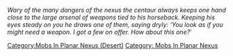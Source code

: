 *Wary of the many dangers of the nexus the centaur always keeps one hand
close to the large arsenal of weapons tied to his horseback. Keeping his
eyes steady on you he draws one of them, saying dryly: 'You look as if
you might need a weapon. I got a few on offer. How about this one?*'

[Category:Mobs In Planar Nexus
(Desert)](Category:Mobs_In_Planar_Nexus_(Desert) "wikilink") [Category:
Mobs In Planar Nexus](Category:_Mobs_In_Planar_Nexus "wikilink")
